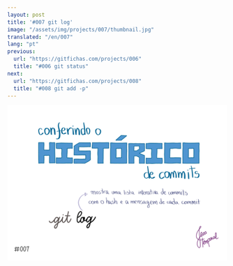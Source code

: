 ```yaml
---
layout: post
title: '#007 git log'
image: "/assets/img/projects/007/thumbnail.jpg"
translated: "/en/007"
lang: "pt"
previous:
  url: "https://gitfichas.com/projects/006"
  title: "#006 git status"
next:
  url: "https://gitfichas.com/projects/008"
  title: "#008 git add -p"
---
```


<img alt="Para conferir os commits que já foram feitos use o comando git log" src="/assets/img/projects/007/full.jpg">